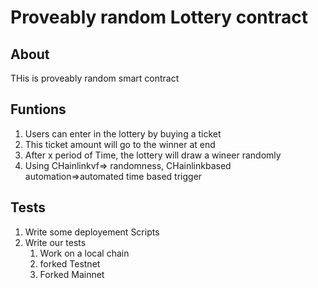 # Proveably random Lottery contract
 ## About
 THis is proveably random smart contract
 ## Funtions
 1. Users can enter in the lottery by buying a ticket
 2. This ticket amount will go to the winner at end 
 3. After x period of Time, the lottery will draw a wineer randomly
 4. Using CHainlinkvf=> randomness, CHainlinkbased automation=>automated time based trigger
 ## Tests
 1. Write some deployement Scripts
 2. Write our tests
    1. Work on a local chain
    2. forked Testnet
    3. Forked Mainnet
